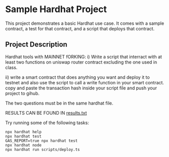 # Sample Hardhat Project

This project demonstrates a basic Hardhat use case. It comes with a sample contract, a test for that contract, and a script that deploys that contract.

## Project Description
Hardhat tools with MAINNET fORKING:
i)  Write a script that interract with at least two functions on uniswap router contract excluding the one used in class.

ii) write a smart contract that does anything you want and deploy it to testnet and also use the script to call a write function in your smart contract.
                copy and paste the transaction hash inside your script file and push your project to gihub.


The two questions must be in the same hardhat file.

RESULTS CAN BE FOUND IN [results.txt](https://github.com/devtosxn/uniswap-project-test/blob/main/result.txt)

Try running some of the following tasks:

```shell
npx hardhat help
npx hardhat test
GAS_REPORT=true npx hardhat test
npx hardhat node
npx hardhat run scripts/deploy.ts
```
